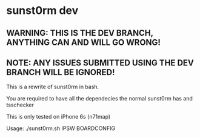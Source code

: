 # sunst0rm dev

## WARNING: THIS IS THE DEV BRANCH, ANYTHING CAN AND WILL GO WRONG!

## NOTE: ANY ISSUES SUBMITTED USING THE DEV BRANCH WILL BE IGNORED!

This is a rewrite of sunst0rm in bash.

You are required to have all the dependecies the normal sunst0rm has and tsschecker

This is only tested on iPhone 6s (n71map)

Usage: ./sunst0rm.sh IPSW BOARDCONFIG

